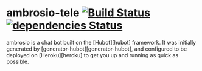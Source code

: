 # ambrosio-tele [![Build Status](https://travis-ci.org/hashashin/ambrosio-tele.svg?branch=master)](https://travis-ci.org/hashashin/ambrosio-tele) [![dependencies Status](https://david-dm.org/hashashin/ambrosio-tele/status.svg)](https://david-dm.org/hashashin/ambrosio-tele)

ambrosio is a chat bot built on the [Hubot][hubot] framework. It was
initially generated by [generator-hubot][generator-hubot], and configured to be
deployed on [Heroku][heroku] to get you up and running as quick as possible.
